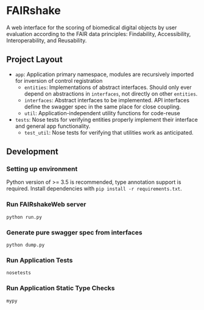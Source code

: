 # FAIRshake

A web interface for the scoring of biomedical digital objects by user evaluation according to the FAIR data principles: Findability, Accessibility, Interoperability, and Reusability.

## Project Layout
- `app`: Application primary namespace, modules are recursively imported for inversion of control registration
  - `entities`: Implementations of abstract interfaces. Should only ever depend on abstractions in `interfaces`, not directly on other `entities`.
  - `interfaces`: Abstract interfaces to be implemented. API interfaces define the swagger spec in the same place for close coupling.
  - `util`: Application-independent utility functions for code-reuse
- `tests`: Nose tests for verifying entities properly implement their interface and general app functionality.
  - `test_util`: Nose tests for verifying that utilities work as anticipated.

## Development

### Setting up environment
Python version of >= 3.5 is recommended, type annotation support is required.
Install dependencies with `pip install -r requirements.txt`.

### Run FAIRshakeWeb server
`python run.py`

### Generate pure swagger spec from interfaces
`python dump.py`

### Run Application Tests
`nosetests`

### Run Application Static Type Checks
`mypy`
